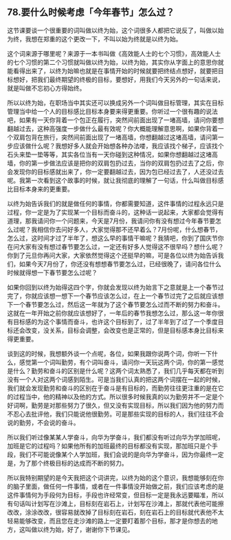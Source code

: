 ## 78.要什么时候考虑「今年春节」怎么过？
这节课要谈一个很重要的词叫做以终为始，这个词很多人都把它说反了，叫做以始为终，我想在郑重的这个更改一下，不叫以始为终就是以终为始。


这个词来源于哪里呢？来源于一本书叫做《高效能人士的七个习惯》，高效能人士的七个习惯的第二个习惯就叫做以终为始，以终为始，其实你从字面上的意思你就能看得出来了，以终为始嘛也就是在事情开始的时候就要把终结点想好，就要把目标想好，把我们最终期望的终极的目标，要想好，用我们今天另外的一句话来说，就是叫做不忘初心方得始终。


所以以终为始，在职场当中其实还可以换成另外一个词叫做目标管理，其实在目标管理当中给一个人的目标感比目标本身要来得更重要。你听过一个很有趣的说法吧，如果有一天你背着一个包正在履行，突然间前面出现了一堵高墙，请问你要想翻越过去，这种高强度一步做什么最有效呢？你大概能理解意思啊，如果你背着一个双肩包背在旅行，突然间前面出现了一堵高墙，你想翻越过这堵高墙，请问第一步应该做什么呢？我想好多人就会开始想各种办法喽，我应该找个梯子，应该找个石头来垫一垫等等，其实各位当有一天你碰到这种情况，如果你想翻越过这堵高墙，你的第一步做法应该是把你的双肩包扔过去，当你的双肩包扔过去了之后，你会发现你的目标感就出来了，你一定要翻越过去，因为包已经过去了，人还没过去呢。我第一次看到这个故事的时候，就让我彻底的理解了一句话，什么叫做目标感比目标本身来的更重要。


以终为始告诉我们的就是做任何的事情，你都需要知道，这件事情的过程永远只是过程，你一定是为了实现某一个目标而奋斗的，这种话一说起来，大家都会觉得有道理，那我请问你一个问题来，今天是7月份，我请问你有没有想过今年春节要怎么过呢？我相信你去问好多人，大家觉得那不还早着么？7月份呢，什么想春节，怎么过，这时间才过了半年了，想这么早的事情干嘛呢？我猜吧，你到了国庆节你在问大家有没有想过春节要怎么过，一定还有好多人觉得这不很早吗？想什么呢？你到了元旦你再问大家，大家依然觉得这个还挺早的嘛，可是各位以终为始告诉我们，如果今天7月份了，你还没有想想春节要怎么过，已经很晚了，请问各位什么时候就得想一下春节要怎么过呢？


如果你回到以终为始得这四个字，你就会发现以终为始言下之意就是上一个春节过完了，你就应该想一想下一个春节应该怎么过，在上一个春节过完了之后就应该想下一个春节要怎么过，然后这一年就为了这个春节要怎么过而不断的努力和奋斗。这就在一年开始之前你就应该想好了，一年后的春节我想怎么过，那么这一年你很有目标感的为这个事情而奋斗，也许这个目标到了，过了半年到了过了一个季度目标还会改变，没关系，目标会调整，会改变也是正常的，但是目标感本身比目标来得更重要。


谈到这的时候，我想额外谈一个点呢，各位，如果我跟你说两个词，你听一下什么，感觉第一个词叫勤劳，有个词叫奋斗，请问你一天玩这两个词，你的第一感觉是什么？勤劳和奋斗的区别是什么呢？这两个词太熟悉了，我们几乎每天都在听到没有一个人对这两个词感到陌生。可是当我们认真的把这两个词摆在一起的时候，我们就会发现勤劳和奋斗的区别在于奋斗是有目标的，而勤劳往往更注重的是在它的过程当中，他的精神以及他的方式。所以很多时候我真的以为勤劳并不一定是个好词啊，勤劳是对那些努力了很久，但又没有实现目标，所以我们因为他的努力而不忍心去批评他，我们只能说他很勤劳。可是那些实现的目标的人，我们往往不会说的勤劳，不会说的奋斗。


所以我们听过像某某人学奋斗，向华为学奋斗，我们都没有听过向华为学加班呢，加班是它的过程吗？如果他所有的加班最终的目标都没有实现，那加班只是个手段，我们不可能说像某个人学加班，我们会说的是向华为学奋斗，因为你最终一定是，为了那个终极目标的达成而不断的努力。


所以我特别期望的是今天我把这个词讲完，以终为始的这个意识，我想能够刻在你的脑子里面，做任何一件事情，或者在一件事情没开始做之前，我们应该考虑的是这件事情何为手段何为目标，手段也许经常变，但目标一定是我永远要瞄准，所以有句话叫计划写在沙滩上，目标刻在岩石上，计划写在沙滩上，那就代表他可能擦改改，涂涂改改，很容易就改掉了目标刻在岩石，刻在岩石上的目标就代表他不太轻易能够改变，而且您在走沙滩的路上一定要盯着那个目标，那才是你想去的地方，这叫做以终为始，好了，谢谢你下节课见。

